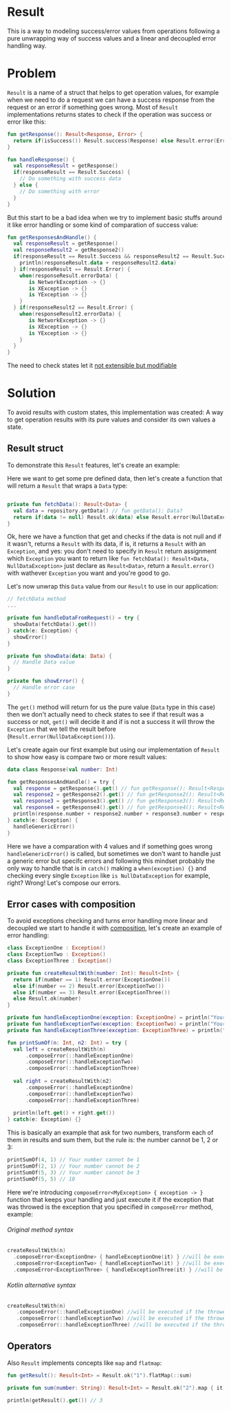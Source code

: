 # Result
This is a way to modeling success/error values from operations following a pure unwrapping way of success values and a linear and decoupled error handling way.

# Problem
`Result` is a name of a struct that helps to get operation values, for example when we need to do a request we can have a success response from the request or an error if something goes wrong. Most of `Result` implementations returns states to check if the operation was success or error like this:

```kotlin
fun getResponse(): Result<Response, Error> {
  return if(isSuccess()) Result.success(Response) else Result.error(Error())
}

fun handleResponse() {
  val responseResult = getResponse()
  if(responseResult == Result.Success) {
    // Do something with success data
  } else {
    // Do something with error
  }
}
```

But this start to be a bad idea when we try to implement basic stuffs around it like error handling or some kind of comparation of success value:

```kotlin
fun getResponsesAndHandle() {
  val responseResult = getResponse()
  val responseResult2 = getResponse2()
  if(responseResult == Result.Success && responseResult2 == Result.Success) {
    println(responseResult.data + responseResult2.data)
  } if(responseResult == Result.Error) {
    when(responseResult.errorData) {
       is NetworkException -> {}
       is XException -> {}
       is YException -> {}
    }
  } if(responseResult2 == Result.Error) {
    when(responseResult2.errorData) {
       is NetworkException -> {}
       is XException -> {}
       is YException -> {}
    }
  }
}
```

The need to check states let it [not extensible but modifiable](https://en.wikipedia.org/wiki/Open%E2%80%93closed_principle)

# Solution
To avoid results with custom states, this implementation was created: A way to get operation results with its pure values and consider its own values a state.

## Result struct

To demonstrate this `Result` features, let's create an example:

Here we want to get some pre defined data, then let's create a function that will return a `Result` that wraps a `Data` type:

```kotlin

private fun fetchData(): Result<Data> {
  val data = repository.getData() // fun getData(): Data?
  return if(data != null) Result.ok(data) else Result.error(NullDataException())
}
```

Ok, here we have a function that get and checks if the data is not null and if it wasn't, returns a `Result` with its data, if is, it returns a `Result` with an `Exception`, and yes: you don't need to specify in `Result` return assignment which `Exception` you want to return like `fun fetchData(): Result<Data, NullDataException>` just declare as `Result<Data>`, return a `Result.error()` with wathever `Exception` you want and you're good to go.

Let's now unwrap this `Data` value from our `Result` to use in our application:

```kotlin
// fetchData method
...

private fun handleDataFromRequest() = try {
  showData(fetchData().get())
} catch(e: Exception) {
  showError()
}

private fun showData(data: Data) {
  // Handle Data value
}

private fun showError() {
  // Handle error case 
}
```

The `get()` method will return for us the pure value (`Data` type in this case) then we don't actually need to check states to see if that result was a success or not, `get()` will decide it and if is not a success it will throw the `Exception` that we tell the result before (`Result.error(NullDataException())`). 

Let's create again our first example but using our implementation of `Result` to show how easy is compare two or more result values:

```kotlin
data class Response(val number: Int)

fun getResponsesAndHandle() = try {
  val response = getResponse().get() // fun getResponse(): Result<Response>
  val response2 = getResponse2().get() // fun getResponse2(): Result<Response>
  val response3 = getResponse3().get() // fun getResponse3(): Result<Response>
  val response4 = getResponse4().get() // fun getResponse4(): Result<Response>
  println(response.number + response2.number + response3.number + response4.number)
} catch(e: Exception) {
  handleGenericError()
}
```

Here we have a comparation with 4 values and if something goes wrong `handleGenericError()` is called, but sometimes we don't want to handle just a generic error but specifc errors and following this mindset probably the only way to handle that is in `catch()` making a `when(exception) {}` and checking every single `Exception` like `is NullDataException` for example, right? Wrong! Let's compose our errors.

## Error cases with composition

To avoid exceptions checking and turns error handling more linear and decoupled we start to handle it with [composition](https://en.wikipedia.org/wiki/Function_composition_(computer_science)), let's create an example of error handling:

```kotlin
class ExceptionOne : Exception()
class ExceptionTwo : Exception()
class ExceptionThree : Exception()

private fun createResultWith(number: Int): Result<Int> {
  return if(number == 1) Result.error(ExceptionOne())
  else if(number == 2) Result.error(ExceptionTwo())
  else if(number == 3) Result.error(ExceptionThree())
  else Result.ok(number)
}

private fun handleExceptionOne(exception: ExceptionOne) = println("Your number cannot be 1")
private fun handleExceptionTwo(exception: ExceptionTwo) = println("Your number cannot be 2")
private fun handleExceptionThree(exception: ExceptionThree) = println("Your number cannot be 3")

fun printSumOf(n: Int, n2: Int) = try {
  val left = createResultWith(n)
      .composeError(::handleExceptionOne)
      .composeError(::handleExceptionTwo)
      .composeError(::handleExceptionThree)
      
  val right = createResultWith(n2)
      .composeError(::handleExceptionOne)
      .composeError(::handleExceptionTwo)
      .composeError(::handleExceptionThree)
      
  println(left.get() + right.get())
} catch(e: Exception) {}
```

This is basically an example that ask for two numbers, transform each of them in results and sum them, but the rule is: the number cannot be 1, 2 or 3:

```kotlin
printSumOf(4, 1) // Your number cannot be 1
printSumOf(2, 1) // Your number cannot be 2
printSumOf(5, 3) // Your number cannot be 3
printSumOf(5, 5) // 10
```

Here we're introducing `composeError<MyException> { exception -> }` function that keeps your handling and just execute it if the exception that was throwed is the exception that you specified in `composeError` method, example:

###### Original method syntax
```kotlin
createResultWith(n)
  .composeError<ExceptionOne> { handleExceptionOne(it) } //will be executed if the throwed exception is ExceptionOne
  .composeError<ExceptionTwo> { handleExceptionTwo(it) } //will be executed if the throwed exception is ExceptionTwo
  .composeError<ExceptionThree> { handleExceptionThree(it) } //will be executed if the throwed exception is ExceptionThree
```

###### Kotlin alternative syntax
```kotlin
createResultWith(n)
   .composeError(::handleExceptionOne) //will be executed if the throwed exception is ExceptionOne
   .composeError(::handleExceptionTwo) //will be executed if the throwed exception is ExceptionTwo
   .composeError(::handleExceptionThree) //will be executed if the throwed exception is ExceptionThree
```

## Operators
Also `Result` implements concepts like `map` and `flatmap`:

```kotlin
fun getResult(): Result<Int> = Result.ok("1").flatMap(::sum)

private fun sum(number: String): Result<Int> = Result.ok("2").map { it.toInt() + number.toInt() }

println(getResult().get()) // 3
```
